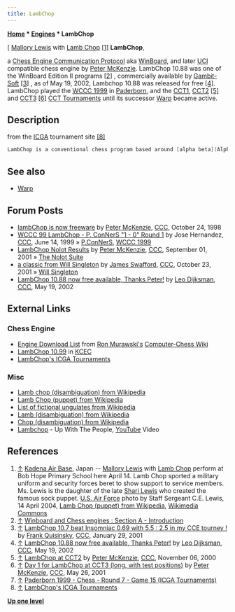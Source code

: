```yaml
---
title: LambChop
---
```

**[Home](Home "Home") \* [Engines](Engines "Engines") \* LambChop**



[ [Mallory Lewis](https://en.wikipedia.org/wiki/Mallory_Lewis) with [Lamb Chop](https://en.wikipedia.org/wiki/Lamb_Chop_%28puppet%29) <a id="cite-note-1" href="#cite-ref-1">[1]</a>
**LambChop**,  

a [Chess Engine Communication Protocol](Chess_Engine_Communication_Protocol "Chess Engine Communication Protocol") aka [WinBoard](WinBoard "WinBoard"), and later [UCI](UCI "UCI") compatible chess engine by [Peter McKenzie](Peter_McKenzie "Peter McKenzie"). 
LambChop 10.88 was one of the WinBoard Edition II programs <a id="cite-note-2" href="#cite-ref-2">[2]</a> , commercially available by [Gambit-Soft](index.php?title=Gambit-Soft&action=edit&redlink=1 "Gambit-Soft (page does not exist)") <a id="cite-note-3" href="#cite-ref-3">[3]</a> , as of May 19, 2002, Lambchop 10.88 was released for free <a id="cite-note-4" href="#cite-ref-4">[4]</a>. LambChop played the [WCCC 1999](WCCC_1999 "WCCC 1999") in [Paderborn](https://en.wikipedia.org/wiki/Paderborn), and the [CCT1](CCT1 "CCT1"), [CCT2](CCT2 "CCT2") <a id="cite-note-5" href="#cite-ref-5">[5]</a> and [CCT3](CCT3 "CCT3") <a id="cite-note-6" href="#cite-ref-6">[6]</a> [CCT Tournaments](CCT_Tournaments "CCT Tournaments") until its successor [Warp](Warp "Warp") became active. 



## Description


from the [ICGA](ICGA "ICGA") tournament site <a id="cite-note-8" href="#cite-ref-8">[8]</a>




```C++
LambChop is a conventional chess program based around [alpha beta](Alpha-Beta "Alpha-Beta") searching and [iterative deepening](Iterative_Deepening "Iterative Deepening"), plus the standard tricks such as [hash tables](Transposition_Table "Transposition Table"), [quiescence search](Quiescence_Search "Quiescence Search"), search [extensions](Extensions "Extensions") etc. LambChop can be grouped with those programs that use a combination of [recursive](Recursion "Recursion") [nullmove pruning](Null_Move_Pruning "Null Move Pruning") and full endpoint [evaluation](Evaluation "Evaluation"). Extensive use is made of [square control](Square_Control "Square Control") and [mobility](Mobility "Mobility") throughout the program which contributes to an active playing style. The overall design philosophy is focused on the accurate processing of each node as opposed to emphasizing a high [NPS](Nodes_per_Second "Nodes per Second") rate. 

```

## See also


* [Warp](Warp "Warp")


## Forum Posts


* [lambChop is now freeware](https://www.stmintz.com/ccc/index.php?id=30435) by [Peter McKenzie](Peter_McKenzie "Peter McKenzie"), [CCC](CCC "CCC"), October 24, 1998
* [WCCC 99 LambChop - P. ConNerS "1 - 0" Round 1](https://www.stmintz.com/ccc/index.php?id=55675) by Jose Hernandez, [CCC](CCC "CCC"), June 14, 1999 » [P.ConNerS](P.ConNerS "P.ConNerS"), [WCCC 1999](WCCC_1999 "WCCC 1999")
* [LambChop Nolot Results](https://www.stmintz.com/ccc/index.php?id=186795) by [Peter McKenzie](Peter_McKenzie "Peter McKenzie"), [CCC](CCC "CCC"), September 01, 2001 » [The Nolot Suite](The_Nolot_Suite "The Nolot Suite")
* [a classic from Will Singleton](https://www.stmintz.com/ccc/index.php?id=193995) by [James Swafford](James_Swafford "James Swafford"), [CCC](CCC "CCC"), October 23, 2001 » [Will Singleton](Will_Singleton "Will Singleton")
* [LambChop 10.88 now free available, Thanks Peter!](https://www.stmintz.com/ccc/index.php?id=230312) by [Leo Dijksman](Leo_Dijksman "Leo Dijksman"), [CCC](CCC "CCC"), May 19, 2002


## External Links


### Chess Engine


* [Engine Download List](http://www.computer-chess.org/doku.php?id=computer_chess:wiki:download:engine_download_list) from [Ron Murawski's](Ron_Murawski "Ron Murawski") [Computer-Chess Wiki](http://computer-chess.org/doku.php?id=home)
* [LambChop 10.99](http://kirill-kryukov.com/chess/kcec/cgi/engine_details.cgi?print=Details&eng=LambChop%2010.99#LambChop_10_99) in [KCEC](KCEC "KCEC")
* [LambChop's ICGA Tournaments](https://www.game-ai-forum.org/icga-tournaments/program.php?id=90)


### Misc


* [Lamb chop (disambiguation) from Wikipedia](https://en.wikipedia.org/wiki/Lamb_chop)
* [Lamb Chop (puppet) from Wikipedia](https://en.wikipedia.org/wiki/Lamb_Chop_%28puppet%29)
* [List of fictional ungulates from Wikipedia](https://en.wikipedia.org/wiki/List_of_fictional_ungulates)
* [Lamb (disambiguation) from Wikipedia](https://en.wikipedia.org/wiki/Lamb)
* [Chop (disambiguation) from Wikipedia](https://en.wikipedia.org/wiki/Chop)
* [Lambchop](https://en.wikipedia.org/wiki/Lambchop_%28band%29) - Up With The People, [YouTube](https://en.wikipedia.org/wiki/YouTube) Video


 
## References


1. <a id="cite-ref-1" href="#cite-note-1">↑</a> [Kadena Air Base](https://en.wikipedia.org/wiki/Kadena_Air_Base), Japan -- [Mallory Lewis](https://en.wikipedia.org/wiki/Mallory_Lewis) with [Lamb Chop](https://en.wikipedia.org/wiki/Lamb_Chop_%28puppet%29) perform at Bob Hope Primary School here April 14. Lamb Chop sported a military uniform and security forces beret to show support to service members. Ms. Lewis is the daughter of the late [Shari Lewis](https://en.wikipedia.org/wiki/Shari_Lewis) who created the famous sock puppet. [U.S. Air Force](https://en.wikipedia.org/wiki/United_States_Air_Force) photo by Staff Sergeant C.E. Lewis, 14 April 2004, [Lamb Chop (puppet) from Wikipedia](https://en.wikipedia.org/wiki/Lamb_Chop_%28puppet%29), [Wikimedia Commons](https://en.wikipedia.org/wiki/Wikimedia_Commons)
2. <a id="cite-ref-2" href="#cite-note-2">↑</a> [Winboard and Chess engines : Section A - Introduction](http://www.horizonchess.com/FAQ/Winboard/Winboard1.html)
3. <a id="cite-ref-3" href="#cite-note-3">↑</a> [LambChop 10.7 beat Insomniac 0.69 with 5.5 : 2.5 in my CCE tourney !](https://www.stmintz.com/ccc/index.php?id=152500) by [Frank Quisinsky](Frank_Quisinsky "Frank Quisinsky"), [CCC](CCC "CCC"), January 29, 2001
4. <a id="cite-ref-4" href="#cite-note-4">↑</a> [LambChop 10.88 now free available, Thanks Peter!](https://www.stmintz.com/ccc/index.php?id=230312) by [Leo Dijksman](Leo_Dijksman "Leo Dijksman"), [CCC](CCC "CCC"), May 19, 2002
5. <a id="cite-ref-5" href="#cite-note-5">↑</a> [LambChop at CCT2](https://www.stmintz.com/ccc/index.php?id=136896) by [Peter McKenzie](Peter_McKenzie "Peter McKenzie"), [CCC](CCC "CCC"), November 06, 2000
6. <a id="cite-ref-6" href="#cite-note-6">↑</a> [Day 1 for LambChop at CCT3 (long, with test positions)](https://www.stmintz.com/ccc/index.php?id=171889) by [Peter McKenzie](Peter_McKenzie "Peter McKenzie"), [CCC](CCC "CCC"), May 26, 2001
7. <a id="cite-ref-7" href="#cite-note-7">↑</a> [Paderborn 1999 - Chess - Round 7 - Game 15 (ICGA Tournaments)](https://www.game-ai-forum.org/icga-tournaments/round.php?tournament=8&round=7&id=15)
8. <a id="cite-ref-8" href="#cite-note-8">↑</a> [LambChop's ICGA Tournaments](https://www.game-ai-forum.org/icga-tournaments/program.php?id=90)

**[Up one level](Engines "Engines")**







 
